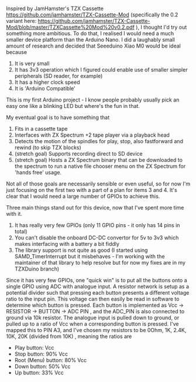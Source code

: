 Inspired by JamHamster's TZX Cassette  https://github.com/jamhamster/TZX-Cassette-Mod (specifically the 0.2 variant here: https://github.com/jamhamster/TZX-Cassette-Mod/blob/master/TZXCassette%20Mod%20v0.2.pdf ), I thought I'd try out something more ambitious.  To do that, I realised I would need a much smaller device platform than the Arduino Nano.
I did a laughably small amount of research and decided that Seeeduino Xiao M0 would be ideal because

1. It is very small
2. It has 3v3 operation which I figured could enable use of smaller simpler peripherals (SD reader, for example)
3. It has a higher clock speed
4. It is 'Arduino Compatible'

This is my first Arduino project - I know people probably usually pick an easy one like a blinking LED but where's the fun in that.

My eventual goal is to have something that

1. Fits in a cassette tape
2. Interfaces with ZX Spectrum +2 tape player via a playback head
3. Detects the motion of the spindles for play, stop, also fastforward and rewind (to skip TZX blocks)
4. (stretch goal) Supports recording direct to SD device
5. (stretch goal) Hosts a ZX Spectrum binary that can be downloaded to the spectrum to run a native file chooser menu on the ZX Spectrum for 'hands free' usage.

Not all of those goals are necessarily sensible or even useful, so for now I'm just focusing on the first two with a part of a plan for items 3 and 4.  It's clear that I would need a large number of GPIOs to achieve this.

Three main things stand out for this device, now that I've spent more time with it.

1. It has really very few GPIOs (only 11 GPIO pins - it only has 14 pins in total)
2. You can't disable the onboard DC-DC convertor for 5v to 3v3 which makes interfacing with a battery a bit fiddly
3. The library support is not quite as good (I started using SAMD_TimerInterrupt but it misbehaves - I'm working with the maintainer of that library to help resolve but for now my fixes are in my TZXDuino branch)

Since it has very few GPIOs, one "quick win" is to put all the buttons onto a single GPIO using ADC with analogue input.  A resistor network is setup as a potential divider such that pressing each button presents a different voltage ratio to the input pin.  This voltage can then easily be read in software to determine which button is pressed.
Each button is implemented as Vcc -> RESISTOR -> BUTTON -> ADC PIN , and the ADC_PIN is also connected to ground via 10k resistor.  The analogue input is pulled down to ground, or pulled up to a ratio of Vcc when a corresponding button is pressed.
I've mapped this to PIN A3, and I've chosen my resistors to be 0Ohm, 1K, 2.4K, 10K, 20K (divided from 10K) , meaning the ratios are
* Play button: Vcc
* Stop button: 90% Vcc
* Root (Menu) button: 80% Vcc
* Down button: 50% Vcc
* Up button: 33% Vcc


